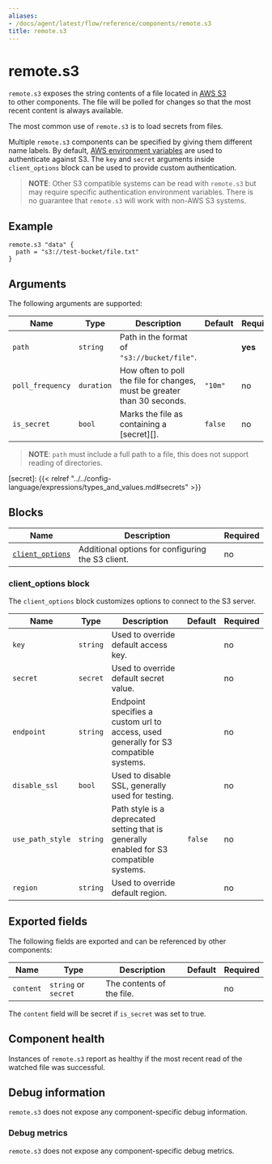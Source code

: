 ```yaml
---
aliases:
- /docs/agent/latest/flow/reference/components/remote.s3
title: remote.s3
---
```


# remote.s3

`remote.s3` exposes the string contents of a file located in [AWS S3](https://aws.amazon.com/s3/)  
to other components. The file will be polled for changes so that the most
recent content is always available.

The most common use of `remote.s3` is to load secrets from files. 

Multiple `remote.s3` components can be specified by giving them different name
labels. By default, [AWS environment variables](https://docs.aws.amazon.com/cli/latest/userguide/cli-configure-envvars.html) are used to authenticate against S3. The `key` and `secret` arguments inside `client_options` block can be used to provide custom authentication. 

> **NOTE**: Other S3 compatible systems can be read  with `remote.s3` but may require specific 
> authentication environment variables. There is no  guarantee that `remote.s3` will work with non-AWS S3 
> systems.

## Example

```river
remote.s3 "data" {
  path = "s3://test-bucket/file.txt"
}
```

## Arguments

The following arguments are supported:

Name | Type | Description                                                             | Default | Required
---- | ---- |-------------------------------------------------------------------------| ------- | --------
`path` | `string` | Path in the format of `"s3://bucket/file"`. | | **yes**
`poll_frequency` | `duration` | How often to poll the file for changes, must be greater than 30 seconds. | `"10m"` | no
`is_secret` | `bool` | Marks the file as containing a [secret][]. | `false` | no

> **NOTE**: `path` must include a full path to a file, this does not support reading of directories.

[secret]: {{< relref "../../config-language/expressions/types_and_values.md#secrets" >}}

## Blocks

Name | Description | Required
---- | ----------- | --------
[`client_options`](#client_options-block) | Additional options for configuring the S3 client. | no


### client_options block

The `client_options` block customizes options to connect to the S3 server.

Name | Type | Description | Default | Required
---- | ---- | ----------- | ------- | --------
`key` | `string` | Used to override default access key. | | no
`secret` | `secret` | Used to override default secret value. | | no
`endpoint` | `string` | Endpoint specifies a custom url to access, used generally for S3 compatible systems. | | no
`disable_ssl` | `bool` | Used to disable SSL, generally used for testing. | | no
`use_path_style` | `string` | Path style is a deprecated setting that is generally enabled for S3 compatible systems. | `false` | no
`region` | `string` | Used to override default region. | | no

## Exported fields

The following fields are exported and can be referenced by other components:

Name | Type | Description | Default | Required
---- | ---- | ----------- | ------- | --------
`content` | `string` or `secret` | The contents of the file. | | no

The `content` field will be secret if `is_secret` was set to true.

## Component health

Instances of `remote.s3` report as healthy if the most recent read of
the watched file was successful.

## Debug information

`remote.s3` does not expose any component-specific debug information.

### Debug metrics

`remote.s3` does not expose any component-specific debug metrics.